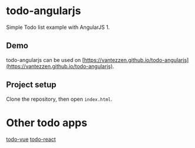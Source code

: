 # todo-angularjs
Simple Todo list example with AngularJS 1.

## Demo
todo-angularjs can be used on [https://vantezzen.github.io/todo-angularjs](https://vantezzen.github.io/todo-angularjs).

## Project setup
Clone the repository, then open `index.html`.

# Other todo apps
[todo-vue](https://github.com/vantezzen/todo-vue)
[todo-react](https://github.com/vantezzen/todo-react)
